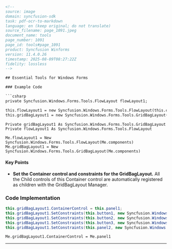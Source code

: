 ```html
<!-- 
source: image
domain: syncfusion-sdk
task: pdf-ocr-to-markdown
language: en (keep original; do not translate)
source_filename: page_1091.jpeg
document_name: tools
page_number: 1091
page_id: tools#page_1091
product: Syncfusion Winforms
version: 11.4.0.26
timestamp: 2025-08-09T08:27:22Z
fidelity: lossless
-->

## Essential Tools for Windows Forms

### Example Code

```csharp
private Syncfusion.Windows.Forms.Tools.FlowLayout flowLayout1;

this.flowLayout1 = new Syncfusion.Windows.Forms.Tools.FlowLayout(this.components);
this.gridBagLayout1 = new Syncfusion.Windows.Forms.Tools.GridBagLayout(this.components);
```

```vbnet
Private gridBagLayout1 As Syncfusion.Windows.Forms.Tools.GridBagLayout
Private flowLayout1 As Syncfusion.Windows.Forms.Tools.FlowLayout

Me.flowLayout1 = New Syncfusion.Windows.Forms.Tools.FlowLayout(Me.components)
Me.gridBagLayout1 = New Syncfusion.Windows.Forms.Tools.GridBagLayout(Me.components)
```

#### Key Points
- **Set the Container control and constraints for the GridBagLayout.** All the Child controls of this Container control are automatically registered as children with the GridBagLayout Manager.

### Code Implementation

```csharp
this.gridBagLayout1.ContainerControl = this.panel1;
this.gridBagLayout1.SetConstraints(this.button1, new Syncfusion.Windows.Forms.Tools.GridBagConstraints(-1, -1, 1, 1, 0, 0, Syncfusion.Windows.Forms.Tools.AnchorTypes.Center, Syncfusion.Windows.Forms.Tools.FillType.None, new Syncfusion.Windows.Forms.Tools.Insets(0, 0, 0, 0), 0, 0, false));
this.gridBagLayout1.SetConstraints(this.button2, new Syncfusion.Windows.Forms.Tools.GridBagConstraints(-1, -1, 1, 1, 0, 0, Syncfusion.Windows.Forms.Tools.AnchorTypes.Center, Syncfusion.Windows.Forms.Tools.FillType.None, new Syncfusion.Windows.Forms.Tools.Insets(0, 0, 0, 0), 0, 0, false));
this.gridBagLayout1.SetConstraints(this.button3, new Syncfusion.Windows.Forms.Tools.GridBagConstraints(-1, -1, 1, 1, 0, 0, Syncfusion.Windows.Forms.Tools.AnchorTypes.Center, Syncfusion.Windows.Forms.Tools.FillType.None, new Syncfusion.Windows.Forms.Tools.Insets(0, 0, 0, 0), 0, 0, false));
this.gridBagLayout1.SetConstraints(this.panel2, new Syncfusion.Windows.Forms.Tools.GridBagConstraints(-1, -1, 1, 1, 0, 0, Syncfusion.Windows.Forms.Tools.AnchorTypes.Center, Syncfusion.Windows.Forms.Tools.FillType.None, new Syncfusion.Windows.Forms.Tools.Insets(0, 0, 0, 0), 0, 0, false));
```

```vbnet
Me.gridBagLayout1.ContainerControl = Me.panel1
```

---

<!-- tags: [Syncfusion, WinForms, GridBagLayout, ContainerControl, FlowLayout] keywords: [toolkit, alignment, automatic registration, child controls, layout management, Syncfusion Windows Forms, C#, VB.NET] -->
```